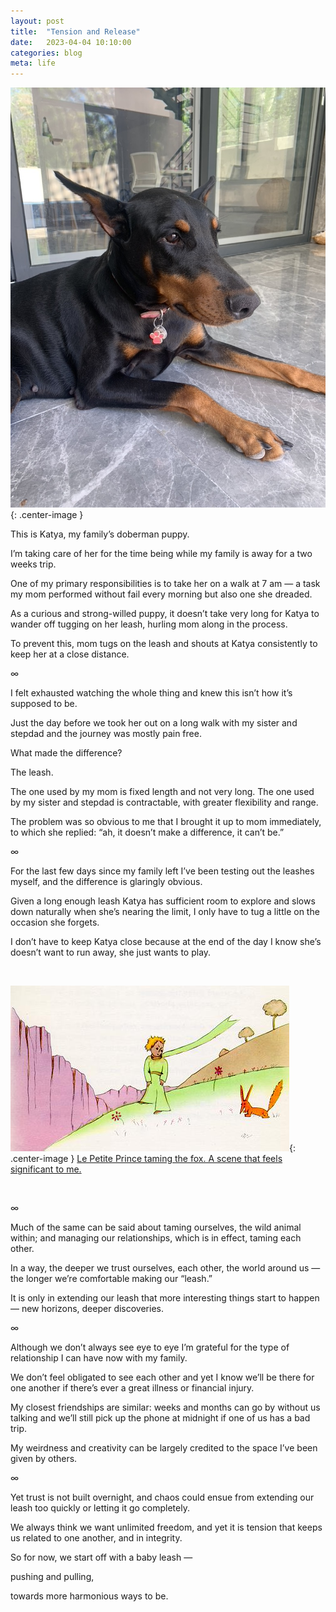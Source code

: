 ```yaml
---
layout: post
title:  "Tension and Release"
date:   2023-04-04 10:10:00
categories: blog
meta: life
---
```


![katya](/images/katya.jpeg){: .center-image }

This is Katya, my family’s doberman puppy.

I’m taking care of her for the time being while my family is away for a two weeks trip.

One of my primary responsibilities is to take her on a walk at 7 am — a task my mom performed without fail every morning but also one she dreaded.

As a curious and strong-willed puppy, it doesn’t take very long for Katya to wander off tugging on her leash, hurling mom along in the process.

To prevent this, mom tugs on the leash and shouts at Katya consistently to keep her at a close distance.

∞

I felt exhausted watching the whole thing and knew this isn’t how it’s supposed to be.

Just the day before we took her out on a long walk with my sister and stepdad and the journey was mostly pain free.

What made the difference?

The leash.

The one used by my mom is fixed length and not very long. The one used by my sister and stepdad is contractable, with greater flexibility and range.

The problem was so obvious to me that I brought it up to mom immediately, to which she replied: “ah, it doesn’t make a difference, it can’t be.”

∞

For the last few days since my family left I’ve been testing out the leashes myself, and the difference is glaringly obvious.

Given a long enough leash Katya has sufficient room to explore and slows down naturally when she’s nearing the limit, I only have to tug a little on the occasion she forgets.

I don’t have to keep Katya close because at the end of the day I know she’s doesn’t want to run away, she just wants to play.

<br />

![princefox](/images/princefox.jpg){: .center-image }
[Le Petite Prince taming the fox. A scene that feels significant to me.](https://www.angelfire.com/hi/littleprince/framechapter21.html)

<br />

∞

Much of the same can be said about taming ourselves, the wild animal within; and managing our relationships, which is in effect, taming each other.

In a way, the deeper we trust ourselves, each other, the world around us — the longer we’re comfortable making our “leash.”

It is only in extending our leash that more interesting things start to happen — new horizons, deeper discoveries.

∞

Although we don’t always see eye to eye I’m grateful for the type of relationship I can have now with my family.

We don’t feel obligated to see each other and yet I know we’ll be there for one another if there’s ever a great illness or financial injury.

My closest friendships are similar: weeks and months can go by without us talking and we’ll still pick up the phone at midnight if one of us has a bad trip.

My weirdness and creativity can be largely credited to the space I’ve been given by others.

∞

Yet trust is not built overnight, and chaos could ensue from extending our leash too quickly or letting it go completely.

We always think we want unlimited freedom, and yet it is tension that keeps us related to one another, and in integrity.

So for now, we start off with a baby leash —

pushing and pulling,

towards more harmonious ways to be.
